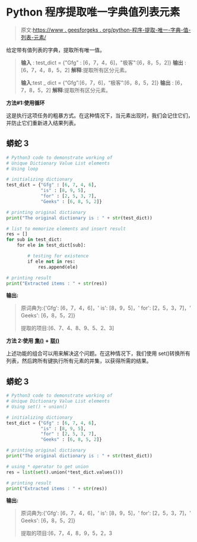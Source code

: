 # Python 程序提取唯一字典值列表元素

> 原文:[https://www . geesforgeks . org/python-程序-提取-唯一-字典-值-列表-元素/](https://www.geeksforgeeks.org/python-program-to-extract-the-unique-dictionary-value-list-elements/)

给定带有值列表的字典，提取所有唯一值。

> **输入** : test_dict = {"Gfg" : [6，7，4，6]，"极客":[6，8，5，2]}
> **输出** : [6，7，4，8，5，2]
> **解释**:提取所有区分元素。
> 
> **输入**:test _ dict = {“Gfg”:[6，7，6]，“极客”:[6，8，5，2]}
> **输出** : [6，7，8，5，2]
> **解释**:提取所有区分元素。

**方法#1:使用循环**

这是执行这项任务的粗暴方式。在这种情况下，当元素出现时，我们会记住它们，并防止它们重新进入结果列表。

## 蟒蛇 3

```py
# Python3 code to demonstrate working of 
# Unique Dictionary Value List elements
# Using loop

# initializing dictionary
test_dict = {"Gfg" : [6, 7, 4, 6], 
             "is" : [8, 9, 5], 
             "for" : [2, 5, 3, 7], 
             "Geeks" : [6, 8, 5, 2]}

# printing original dictionary
print("The original dictionary is : " + str(test_dict))

# list to memorize elements and insert result
res = []
for sub in test_dict:
    for ele in test_dict[sub]:

        # testing for existence
        if ele not in res:
            res.append(ele)

# printing result 
print("Extracted items : " + str(res)) 
```

**输出:**

> 原词典为:{'Gfg': [6，7，4，6]，' is': [8，9，5]，' for': [2，5，3，7]，' Geeks': [6，8，5，2]}
> 
> 提取的项目:[6、7、4、8、9、5、2、3]

**方法 2:使用** [**集()**](https://www.geeksforgeeks.org/python-set-method/) **+** [**联()**](https://www.geeksforgeeks.org/union-function-python/)

上述功能的组合可以用来解决这个问题。在这种情况下，我们使用 set()转换所有列表，然后跨所有键执行所有元素的并集，以获得所需的结果。

## 蟒蛇 3

```py
# Python3 code to demonstrate working of 
# Unique Dictionary Value List elements
# Using set() + union()

# initializing dictionary
test_dict = {"Gfg" : [6, 7, 4, 6], 
             "is" : [8, 9, 5], 
             "for" : [2, 5, 3, 7], 
             "Geeks" : [6, 8, 5, 2]}

# printing original dictionary
print("The original dictionary is : " + str(test_dict))

# using * operator to get union 
res = list(set().union(*test_dict.values()))

# printing result 
print("Extracted items : " + str(res)) 
```

**输出:**

> 原词典为:{'Gfg': [6，7，4，6]，' is': [8，9，5]，' for': [2，5，3，7]，' Geeks': [6，8，5，2]}
> 
> 提取的项目:[6，7，4，8，9，5，2，3